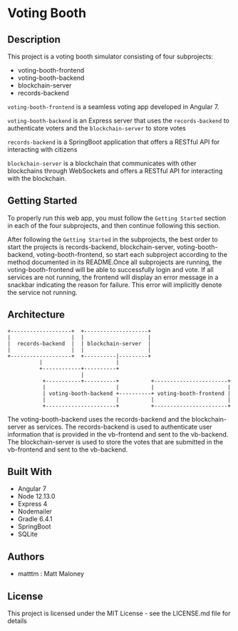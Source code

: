 # Voting Booth

## Description
This project is a voting booth simulator consisting of four subprojects:
- voting-booth-frontend
- voting-booth-backend
- blockchain-server
- records-backend

```voting-booth-frontend``` is a seamless voting app developed in Angular 7.

```voting-booth-backend``` is an Express server that uses the ```records-backend``` to authenticate voters and the ```blockchain-server``` to store votes

```records-backend``` is a SpringBoot application that offers a RESTful API for interacting with citizens

```blockchain-server``` is a blockchain that communicates with other blockchains through WebSockets and offers a RESTful API for interacting with the blockchain.

## Getting Started
To properly run this web app, you must follow the ```Getting Started``` section in each of the four subprojects, and then continue following this section.

After following the ```Getting Started``` in the subprojects, the best order to start the projects is records-backend, blockchain-server, voting-booth-backend, voting-booth-frontend, so start each subproject according to the method documented in its README.Once all subprojects are running, the voting-booth-frontend will be able to successfully login and vote. If all services are not running, the frontend will display an error message in a snackbar indicating the reason for failure. This error will implicitly denote the service not running.
## Architecture
```
+-------------------+  +--------------------+                       
|                   |  |                    |                       
|  records-backend  |  | blockchain-server  |                       
|                   |  |                    |                                          
+-------------------+  +----------|---------+                       
          |                       |                                 
          +------------+----------+                                 
                       |                                             
           +-----------+----------+          +-----------------------+
           |                      |          |                       |
           | voting-booth-backend +----------+ voting-booth-frontend |
           |                      |          |                       |
           +----------------------+          +-----------------------+
```
The voting-booth-backend uses the records-backend and the blockchain-server as services. The records-backend is used to authenticate user information that is provided in the vb-frontend and sent to the vb-backend. The blockchain-server is used to store the votes that are submitted in the vb-frontend and sent to the vb-backend.
## Built With
- Angular 7
- Node 12.13.0
- Express 4
- Nodemailer
- Gradle 6.4.1
- SpringBoot
- SQLite
## Authors
- matttm : Matt Maloney
## License
This project is licensed under the MIT License - see the LICENSE.md file for details

